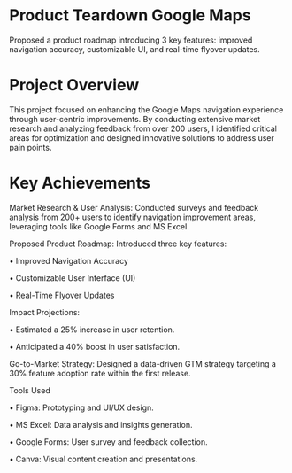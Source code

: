 # Product Teardown Google Maps
Proposed a product roadmap introducing 3 key features: improved navigation accuracy, customizable UI, and real-time flyover updates.

# Project Overview

This project focused on enhancing the Google Maps navigation experience through user-centric improvements. By conducting extensive market research and analyzing feedback from over 200 users, I identified critical areas for optimization and designed innovative solutions to address user pain points.


# Key Achievements

Market Research & User Analysis:
Conducted surveys and feedback analysis from 200+ users to identify navigation improvement areas, leveraging tools like Google Forms and MS Excel.


Proposed Product Roadmap:
Introduced three key features:

 • Improved Navigation Accuracy
 
 • Customizable User Interface (UI)
 
 • Real-Time Flyover Updates
 

 Impact Projections:

 • Estimated a 25% increase in user retention.
 
 • Anticipated a 40% boost in user satisfaction.

 
Go-to-Market Strategy:
Designed a data-driven GTM strategy targeting a 30% feature adoption rate within the first release.


Tools Used

 • Figma: Prototyping and UI/UX design.
 
 • MS Excel: Data analysis and insights generation.
 
 • Google Forms: User survey and feedback collection.
 
 • Canva: Visual content creation and presentations.
